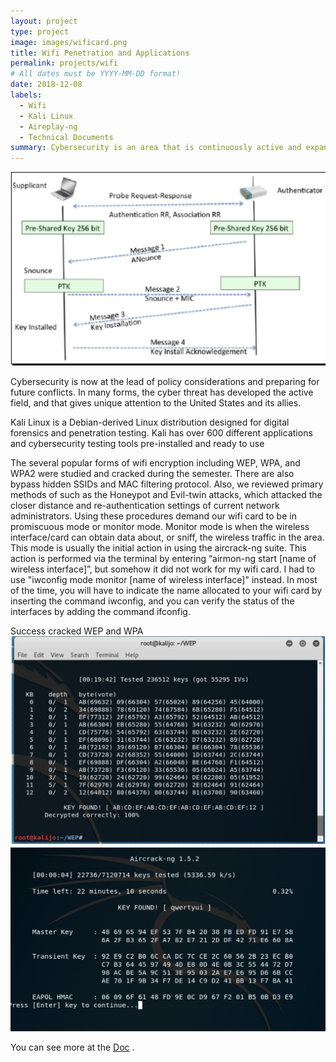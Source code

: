 ```yaml
---
layout: project
type: project
image: images/wificard.png
title: Wifi Penetration and Applications
permalink: projects/wifi
# All dates must be YYYY-MM-DD format!
date: 2018-12-08
labels:
  - Wifi
  - Kali Linux
  - Aireplay-ng
  - Technical Documents 
summary: Cybersecurity is an area that is continuously active and expanding. Hackers are always seeking to discover different ways to infiltrate systems and connections. I successfully cracked WEP, WPA, and WPA2 encryption by using the Kali Linux operating system, while also performing more protocol-based attacks.
---
```

<img class="ui medium right floated rounded image" src="../images/4ways.png">

Cybersecurity is now at the lead of policy considerations and preparing for future conflicts. In many forms, the cyber threat has developed the active field, and that gives unique attention to the United States and its allies. 

Kali Linux is a Debian-derived Linux distribution designed for digital forensics and penetration testing. Kali has over 600 different applications and cybersecurity testing tools pre-installed and ready to use

The several popular forms of wifi encryption including WEP, WPA, and WPA2 were studied and cracked during the semester. There are also bypass hidden SSIDs and MAC filtering protocol. Also, we reviewed primary methods of such as the Honeypot and Evil-twin attacks, which attacked the closer distance and re-authentication settings of current network administrators. Using these procedures demand our wifi card to be in promiscuous mode or monitor mode. Monitor mode is when the wireless interface/card can obtain data about, or sniff, the wireless traffic in the area. This mode is usually the initial action in using the aircrack-ng suite. This action is performed via the terminal by entering “airmon-ng start [name of wireless interface]”, but somehow it did not work for my wifi card. I had to use "iwconfig mode monitor [name of wireless interface]" instead. In most of the time, you will have to indicate the name allocated to your wifi card by inserting the command iwconfig, and you can verify the status of the interfaces by adding the command ifconfig.

Success cracked WEP and WPA
<img class="ui medium floated rounded image" src="../images/wep.png">
<img class="ui mediumfloated rounded image" src="../images/wpa.png">

You can see more at the [Doc](https://docs.google.com/document/d/1oF0-3h837eV8ok8ITvkn4ULBXB_EcUXuAeYkwU6g3Rg/edit?usp=sharing) .
